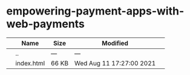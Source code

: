 empowering-payment-apps-with-web-payments
=========================================

<table><thead><tr class="header"><th></th><th>Name</th><th>Size</th><th>Modified</th><th></th></tr></thead><tbody><tr class="odd"><td></td><td><span class="goup">..</span></td><td>—</td><td>—</td><td></td></tr><tr class="even"><td></td><td><span class="name">index.html</span></td><td>66 KB</td><td>Wed Aug 11 17:27:00 2021</td><td></td></tr></tbody></table>
